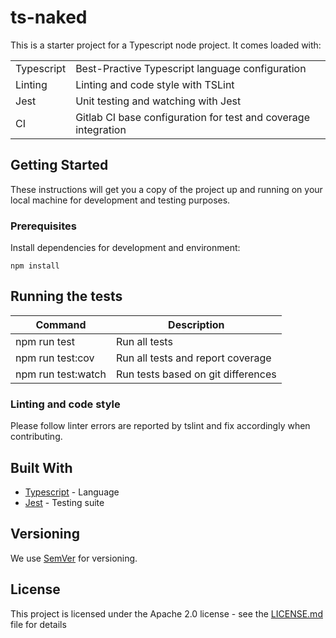 # ts-naked

This is a starter project for a Typescript node project. It comes loaded with:

|  |  |
| --- | --- |
| Typescript | Best-Practive Typescript language configuration |
| Linting | Linting and code style with TSLint |
| Jest | Unit testing and watching with Jest |
| CI | Gitlab CI base configuration for test and coverage integration |

## Getting Started

These instructions will get you a copy of the project up and running on your local machine for development and testing purposes.

### Prerequisites

Install dependencies for development and environment:

```
npm install
```

## Running the tests

| Command | Description |
| --- | --- |
| npm run test | Run all tests |
| npm run test:cov | Run all tests and report coverage |
| npm run test:watch | Run tests based on git differences |

### Linting and code style

Please follow linter errors are reported by tslint and fix accordingly when contributing.

## Built With

* [Typescript](https://www.typescriptlang.org/) - Language
* [Jest](https://facebook.github.io/jest/) - Testing suite

## Versioning

We use [SemVer](http://semver.org/) for versioning.

## License

This project is licensed under the Apache 2.0 license - see the [LICENSE.md](LICENSE.md) file for details
